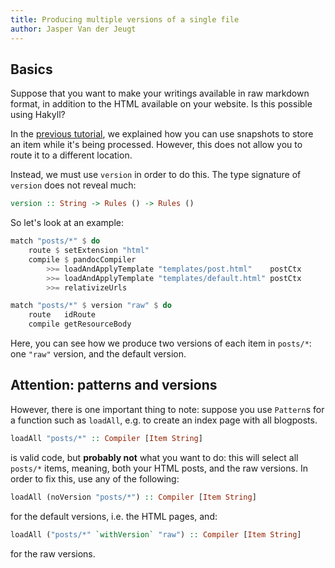 ```yaml
---
title: Producing multiple versions of a single file
author: Jasper Van der Jeugt
---
```


Basics
------

Suppose that you want to make your writings available in raw markdown format, in
addition to the HTML available on your website. Is this possible using Hakyll?

In the [previous tutorial], we explained how you can use snapshots to store an
item while it's being processed. However, this does not allow you to route it to
a different location.

[previous tutorial]: /tutorials/05-snapshots-feeds.html

Instead, we must use `version` in order to do this. The type signature of
`version` does not reveal much:

```haskell
version :: String -> Rules () -> Rules ()
```

So let's look at an example:

```haskell
match "posts/*" $ do
    route $ setExtension "html"
    compile $ pandocCompiler
        >>= loadAndApplyTemplate "templates/post.html"    postCtx
        >>= loadAndApplyTemplate "templates/default.html" postCtx
        >>= relativizeUrls

match "posts/*" $ version "raw" $ do
    route   idRoute
    compile getResourceBody
```

Here, you can see how we produce two versions of each item in `posts/*`: one
`"raw"` version, and the default version.

Attention: patterns and versions
--------------------------------

However, there is one important thing to note: suppose you use `Pattern`s for a
function such as `loadAll`, e.g. to create an index page with all blogposts.

```haskell
loadAll "posts/*" :: Compiler [Item String]
```

is valid code, but **probably not** what you want to do: this will select all
`posts/*` items, meaning, both your HTML posts, and the raw versions. In order
to fix this, use any of the following:

```haskell
loadAll (noVersion "posts/*") :: Compiler [Item String]
```

for the default versions, i.e. the HTML pages, and:

```haskell
loadAll ("posts/*" `withVersion` "raw") :: Compiler [Item String]
```

for the raw versions.
